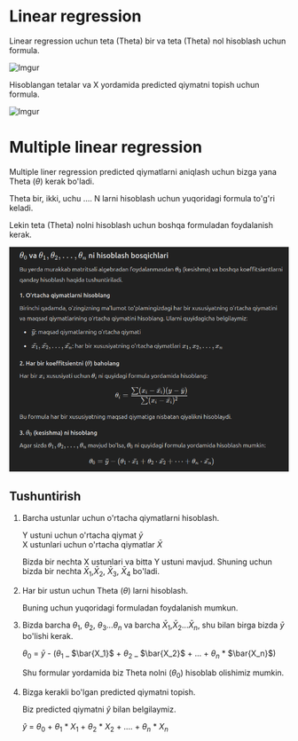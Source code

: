 # Linear regression

Linear regression uchun teta (Theta) bir va teta (Theta) nol hisoblash uchun formula.

![Imgur](https://i.imgur.com/zZoXZxI.png)

Hisoblangan tetalar va X yordamida predicted qiymatni topish uchun formula.

![Imgur](https://i.imgur.com/iT5tffj.png)

# Multiple linear regression

Multiple liner regression predicted qiymatlarni aniqlash uchun bizga yana Theta ($\theta$) kerak bo'ladi.

Theta bir, ikki, uchu .... N larni hisoblash uchun yuqoridagi formula to'g'ri keladi.

Lekin teta (Theta) nolni hisoblash uchun boshqa formuladan foydalanish kerak.

<img src="./../assets/multiple-liner-regression.png"/>

## Tushuntirish

1. Barcha ustunlar uchun o'rtacha qiymatlarni hisoblash.

   Y ustuni uchun o'rtacha qiymat $\bar{y}$\
   X ustunlari uchun o'rtacha qiymatlar $\bar{X}$

   Bizda bir nechta X ustunlari va bitta Y ustuni mavjud.
   Shuning uchun bizda bir nechta $\bar{X}_1$,$\bar{X}_2$, $\bar{X}_3$, $\bar{X}_4$ bo'ladi.

2. Har bir ustun uchun Theta ($\theta$) larni hisoblash.

   Buning uchun yuqoridagi formuladan foydalanish mumkun.

3. Bizda barcha $\theta_1$, $\theta_2$, $\theta_3$...$\theta_n$ va barcha $\bar{X}_1$,$\bar{X}_2$...$\bar{X}_n$, shu bilan birga bizda $\bar{y}$ bo'lishi kerak.

   $\theta_0$ = $\bar{y}$ - ($\theta_1$ _ $\bar{X_1}$ + $\theta_2$ _ $\bar{X_2}$ + ... + $\theta_n$ \* $\bar{X_n}$)

   Shu formular yordamida biz Theta nolni ($\theta_0$) hisoblab olishimiz mumkin.

4. Bizga kerakli bo'lgan predicted qiymatni topish.

   Biz predicted qiymatni $\hat{y}$ bilan belgilaymiz.

   $\hat{y}$ = $\theta_0$ + $\theta_1$ \* $X_1$ + $\theta_2$ \* $X_2$ + .... + $\theta_n$ \* $X_n$
